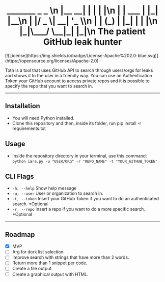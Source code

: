 <p align="center">
</p>
<h1 align="center">
  _______    _   _ \n    
 |__   __|  | | | |\n    
    | | ___ | |_| |__\n  
    | |/ _ \| __| '_ \\n 
    | | (_) | |_| | | |\n
    |_|\___/ \__|_| |_|\n
  The patient GitHub leak hunter
</h1>
[![License](https://img.shields.io/badge/License-Apache%202.0-blue.svg)](https://opensource.org/licenses/Apache-2.0)
<p>
Toth is a tool that uses GitHub API to search through users/orgs for leaks and shows it to the user in a friendly way. You can use an Authentication Token your GitHub account to access private repos and it is possible to specify the repo that you want to search in.
</p>

---

## Installation
- You will need Python installed.
- Clone this repository and then, inside its folder, run
  pip install -r requirements.txt
  
## Usage
- Inside the repository directory in your terminal, use this command:<br>
  ```python iara.py -u "USER/ORG" -r "REPO_NAME" -t "YOUR_GITHUB_TOKEN"```

## CLI Flags

-  ```-h, --help```   Show help message
-  ```-u, --user```    User or organization to search in.
-  ```-t, --token```   Insert your GitHub Token if you want to do an authenticated search. *Optional
-  ```-r, --repo```    Insert a repo if you want to do a more specific search. *Optional

---

## Roadmap

- [x] MVP 
- [ ] Arg for dork list selection
- [ ] Improve search with strings that have more than 2 words.
- [ ] Return more than 1 snippet per code.
- [ ] Create a file output.
- [ ] Create a graphical output with HTML.
